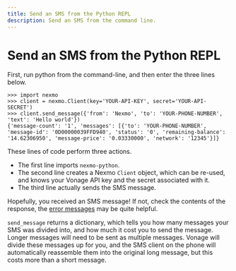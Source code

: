 ```yaml
---
title: Send an SMS from the Python REPL
description: Send an SMS from the command line.
---
```


# Send an SMS from the Python REPL

First, run python from the command-line, and then enter the three lines below.

```
>>> import nexmo
>>> client = nexmo.Client(key='YOUR-API-KEY', secret='YOUR-API-SECRET')
>>> client.send_message({'from': 'Nexmo', 'to': 'YOUR-PHONE-NUMBER', 'text': 'Hello world'})
{'message-count': '1', 'messages': [{'to': 'YOUR-PHONE-NUMBER', 'message-id': '0D00000039FFD940', 'status': '0', 'remaining-balance': '14.62306950', 'message-price': '0.03330000', 'network': '12345'}]}
```

These lines of code perform three actions.
* The first line imports `nexmo-python`.
* The second line creates a Nexmo `Client` object, which can be re-used, and knows your Vonage API key and the secret associated with it.
* The third line actually sends the SMS message.

Hopefully, you received an SMS message! If not, check the contents of the response, the [error messages](https://help.nexmo.com/hc/en-us/articles/204014733-Nexmo-SMS-Delivery-Error-Codes) may be quite helpful.

`send_message` returns a dictionary, which tells you how many messages your SMS was divided into, and how much it cost you to send the message. Longer messages will need to be sent as multiple messages. Vonage will divide these messages up for you, and the SMS client on the phone will automatically reassemble them into the original long message, but this costs more than a short message.